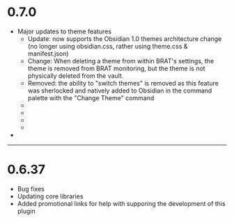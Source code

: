 # 0.7.0

- Major updates to theme features
  - Update: now supports the Obsidian 1.0 themes architecture change (no longer using obsidian.css, rather using theme.css & manifest.json)
  - Change: When deleting a theme from within BRAT's settings, the theme is removed from BRAT monitoring, but the theme is not physically deleted from the vault. 
  - Removed: the ability to "switch themes" is removed as this feature was sherlocked and natively added to Obsidian in the command palette with the "Change Theme" command
  - 
  - 
  - 
  - 
- 



---

# 0.6.37

- Bug fixes 
- Updating core libraries
- Added promotional links for help with supporing the development of this plugin